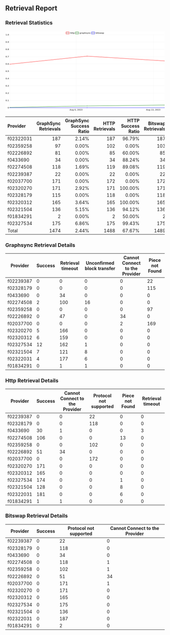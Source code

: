 ## Retrieval Report
### Retrieval Statistics
<img src="https://raw.githubusercontent.com/data-preservation-programs/filplus-checker-assets/main/filecoin-project/filecoin-plus-large-datasets/issues/2084/1692069675847.png"/>

| Provider  | GraphSync Retrievals | GraphSync Success Ratio | HTTP Retrievals | HTTP Success Ratio | Bitswap Retrievals | Bitswap Success Ratio |
| :-------- | -------------------: | ----------------------: | --------------: | -----------------: | -----------------: | --------------------: |
| f02322031 |                  187 |                   2.14% |             187 |             96.79% |                187 |                 0.00% |
| f02359258 |                   97 |                   0.00% |             102 |              0.00% |                103 |                 0.00% |
| f02226892 |                   81 |                   0.00% |              85 |             60.00% |                 85 |                 0.00% |
| f0433690  |                   34 |                   0.00% |              34 |             88.24% |                 34 |                 0.00% |
| f02274508 |                  118 |                   1.69% |             119 |             89.08% |                119 |                 0.00% |
| f02239387 |                   22 |                   0.00% |              22 |              0.00% |                 22 |                 0.00% |
| f02037700 |                  171 |                   0.00% |             172 |              0.00% |                172 |                 0.00% |
| f02320270 |                  171 |                   2.92% |             171 |            100.00% |                171 |                 0.00% |
| f02328179 |                  115 |                   0.00% |             118 |              0.00% |                118 |                 0.00% |
| f02320312 |                  165 |                   3.64% |             165 |            100.00% |                165 |                 0.00% |
| f02321504 |                  136 |                   5.15% |             136 |             94.12% |                136 |                 0.00% |
| f01834291 |                    2 |                   0.00% |               2 |             50.00% |                  2 |                 0.00% |
| f02327534 |                  175 |                   6.86% |             175 |             99.43% |                175 |                 0.00% |
| Total     |                 1474 |                   2.44% |            1488 |             67.67% |               1489 |                 0.00% |

### Graphsync Retrieval Details
| Provider  | Success | Retrieval timeout | Unconfirmed block transfer | Cannot Connect to the Provider | Piece not Found |
| --------- | ------- | ----------------- | -------------------------- | ------------------------------ | --------------- |
| f02239387 | 0       | 0                 | 0                          | 0                              | 22              |
| f02328179 | 0       | 0                 | 0                          | 0                              | 115             |
| f0433690  | 0       | 34                | 0                          | 0                              | 0               |
| f02274508 | 2       | 100               | 16                         | 0                              | 0               |
| f02359258 | 0       | 0                 | 0                          | 0                              | 97              |
| f02226892 | 0       | 47                | 0                          | 34                             | 0               |
| f02037700 | 0       | 0                 | 0                          | 2                              | 169             |
| f02320270 | 5       | 166               | 0                          | 0                              | 0               |
| f02320312 | 6       | 159               | 0                          | 0                              | 0               |
| f02327534 | 12      | 162               | 1                          | 0                              | 0               |
| f02321504 | 7       | 121               | 8                          | 0                              | 0               |
| f02322031 | 4       | 177               | 6                          | 0                              | 0               |
| f01834291 | 0       | 1                 | 1                          | 0                              | 0               |

### Http Retrieval Details
| Provider  | Success | Cannot Connect to the Provider | Protocol not supported | Piece not Found | Retrieval timeout |
| --------- | ------- | ------------------------------ | ---------------------- | --------------- | ----------------- |
| f02239387 | 0       | 0                              | 22                     | 0               | 0                 |
| f02328179 | 0       | 0                              | 118                    | 0               | 0                 |
| f0433690  | 30      | 1                              | 0                      | 0               | 3                 |
| f02274508 | 106     | 0                              | 0                      | 13              | 0                 |
| f02359258 | 0       | 0                              | 102                    | 0               | 0                 |
| f02226892 | 51      | 34                             | 0                      | 0               | 0                 |
| f02037700 | 0       | 0                              | 172                    | 0               | 0                 |
| f02320270 | 171     | 0                              | 0                      | 0               | 0                 |
| f02320312 | 165     | 0                              | 0                      | 0               | 0                 |
| f02327534 | 174     | 0                              | 0                      | 1               | 0                 |
| f02321504 | 128     | 0                              | 0                      | 8               | 0                 |
| f02322031 | 181     | 0                              | 0                      | 6               | 0                 |
| f01834291 | 1       | 1                              | 0                      | 0               | 0                 |

### Bitswap Retrieval Details
| Provider  | Success | Protocol not supported | Cannot Connect to the Provider |
| --------- | ------- | ---------------------- | ------------------------------ |
| f02239387 | 0       | 22                     | 0                              |
| f02328179 | 0       | 118                    | 0                              |
| f0433690  | 0       | 34                     | 0                              |
| f02274508 | 0       | 118                    | 1                              |
| f02359258 | 0       | 102                    | 1                              |
| f02226892 | 0       | 51                     | 34                             |
| f02037700 | 0       | 171                    | 1                              |
| f02320270 | 0       | 171                    | 0                              |
| f02320312 | 0       | 165                    | 0                              |
| f02327534 | 0       | 175                    | 0                              |
| f02321504 | 0       | 136                    | 0                              |
| f02322031 | 0       | 187                    | 0                              |
| f01834291 | 0       | 2                      | 0                              |
